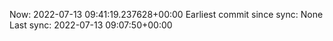 Now: 2022-07-13 09:41:19.237628+00:00 Earliest commit since sync: None Last sync: 2022-07-13 09:07:50+00:00
